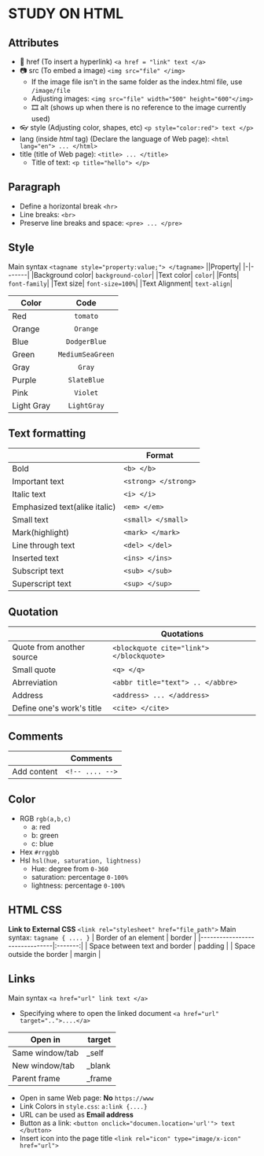 # STUDY ON HTML


## Attributes
- 🔗 href (To insert a hyperlink) `<a href = "link" text </a>`
- 📷 src (To embed a image) `<img src="file" </img>`
  - If the image file isn't in the same folder as the index.html file, use `/image/file`
  - Adjusting images: `<img src="file" width="500" height="600"</img>`
  - 🎞️ alt (shows up when there is no reference to the image currently used)
- 👓 style (Adjusting color, shapes, etc) `<p style="color:red"> text </p>`
- lang (inside *html* tag) (Declare the language of Web page): `<html lang="en"> ... </html>`
- title (title of Web page): `<title> ... </title>`
  - Title of text: `<p title="hello"> </p>`
## Paragraph
- Define a horizontal break `<hr>`
- Line breaks: `<br>`
- Preserve line breaks and space: `<pre> ... </pre>`
## Style
Main syntax `<tagname style="property:value;"> </tagname>`
||Property|
|-|-------|
|Background color| `background-color`|
|Text color| `color`|
|Fonts| `font-family`|
|Text size| `font-size=100%`|
|Text Alignment| `text-align`|

| Color      |       Code       |
|------------|:----------------:|
| Red        | `tomato`         |
| Orange     | `Orange`         |
| Blue       | `DodgerBlue`     |
| Green      | `MediumSeaGreen` |
| Gray       | `Gray`           |
| Purple     | `SlateBlue`      |
| Pink       | `Violet`         |
| Light Gray | `LightGray`      |
## Text formatting
||Format|
|-|---|
|Bold|`<b> </b>`|
|Important text|`<strong> </strong>`|
|Italic text|`<i> </i>`|
|Emphasized text(alike italic)|`<em> </em>`|
|Small text|`<small> </small>`|
|Mark(highlight)|`<mark> </mark>`|
|Line through text|`<del> </del>`|
|Inserted text|`<ins> </ins>`|
|Subscript text|`<sub> </sub>`|
|Superscript text|`<sup> </sup>`|
## Quotation
||Quotations|
|-|----------|
|Quote from another source|`<blockquote cite="link"> </blockquote>`|
|Small quote|`<q> </q>`|
|Abrreviation|`<abbr title="text"> .. </abbre>`|
|Address|`<address> ... </address>`|
|Define one's work's title|`<cite> </cite>`|
## Comments
||Comments|
|-|---|
|Add content|`<!-- .... -->`|

## Color
- RGB `rgb(a,b,c)`
  - a: red
  - b: green
  - c: blue
- Hex `#rrggbb`
- Hsl  `hsl(hue, saturation, lightness)`
  - Hue: degree from `0-360`
  - saturation: percentage `0-100%`
  - lightness: percentage `0-100%`
## HTML CSS
**Link to External CSS** `<link rel="stylesheet" href="file_path">`
Main syntax: `tagname { .... }`
| Border of an element          |  border |
|-------------------------------|:-------:|
| Space between text and border | padding |
| Space outside the border      | margin  |
## Links
Main syntax `<a href="url" link text </a>`
- Specifying where to open the linked document `<a href="url" target="..">....</a>`
  
| **Open in**     | **target** |
|-----------------|------------|
| Same window/tab |    _self   |
| New window/tab  | _blank     |
| Parent frame    | _frame     |
- Open in same Web page: **No** `https://www`
- Link Colors in `style.css`: `a:link {....}`
- URL can be used as **Email address**
- Button as a link: `<button onclick="documen.location='url'"> text </button>`
- Insert icon into the page title `<link rel="icon" type="image/x-icon" href="url">`
